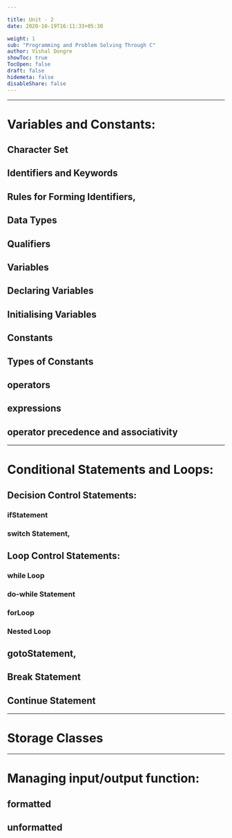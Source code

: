 ```yaml
---

title: Unit - 2 
date: 2020-10-19T16:11:33+05:30

weight: 1
sub: "Programming and Problem Solving Through C"
author: Vishal Dongre
showToc: true
TocOpen: false
draft: false
hidemeta: false
disableShare: false
---
```



 
---

# Variables and Constants: 
## Character Set
## Identifiers and Keywords
## Rules for Forming Identifiers,
## Data Types
## Qualifiers
## Variables
## Declaring Variables
## Initialising Variables
## Constants
## Types of Constants
## operators
## expressions
## operator precedence and associativity


---

# Conditional Statements and Loops: 
## Decision Control Statements: 
### ifStatement
### switch Statement,
## Loop Control Statements: 
### while Loop
### do-while Statement
### forLoop
### Nested Loop
## gotoStatement,
## Break Statement
## Continue Statement

---

# Storage Classes
---

# Managing input/output function: 
## formatted
## unformatted
 